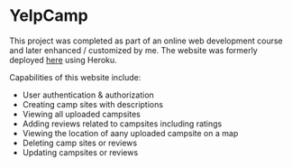# YelpCamp
This project was completed as part of an online web development course and later enhanced / customized by me.
The website was formerly deployed [here](https://yelpcamp-th.herokuapp.com/) using Heroku.

Capabilities of this website include:
* User authentication & authorization
* Creating camp sites with descriptions
* Viewing all uploaded campsites
* Adding reviews related to campsites including ratings
* Viewing the location of aany uploaded campsite on a map
* Deleting camp sites or reviews
* Updating campsites or reviews
